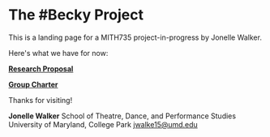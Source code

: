 <link rel=”stylesheet” type=”text/css” media=”all” href=”style.css” />

<h1> The #Becky Project </h1>

This is a landing page for a MITH735 project-in-progress by Jonelle Walker.

Here's what we have for now:

**[Research Proposal](https://jonellewalker.github.io/Becky-Project/researchproposal)**

**[Group Charter](https://jonellewalker.github.io/Becky-Project/groupcharter)**

Thanks for visiting!

**Jonelle Walker**
School of Theatre, Dance, and Performance Studies
University of Maryland, College Park
jwalke15@umd.edu

